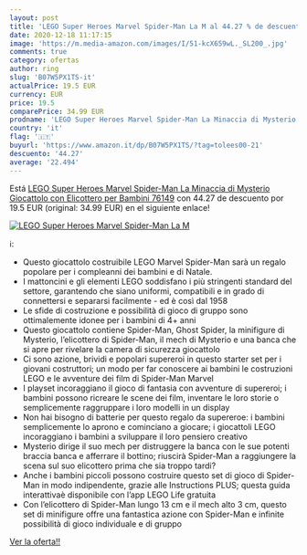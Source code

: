 ```yaml
---
layout: post
title: 'LEGO Super Heroes Marvel Spider-Man La M al 44.27 % de descuento'
date: 2020-12-18 11:17:15
image: 'https://m.media-amazon.com/images/I/51-kcX659wL._SL200_.jpg'
comments: true
category: ofertas
author: ring
slug: 'B07W5PX1TS-it'
actualPrice: 19.5 EUR
currency: EUR
price: 19.5
comparePrice: 34.99 EUR
prodname: 'LEGO Super Heroes Marvel Spider-Man La Minaccia di Mysterio  Giocattolo con Elicottero per Bambini  76149'
country: 'it'
flag: '🇮🇹'
buyurl: 'https://www.amazon.it/dp/B07W5PX1TS/?tag=tolees00-21'
descuento: '44.27'
average: '22.494'
---
```


Está [LEGO Super Heroes Marvel Spider-Man La Minaccia di Mysterio  Giocattolo con Elicottero per Bambini  76149](https://www.amazon.it/dp/B07W5PX1TS/?tag=tolees00-21) con 44.27 de descuento por 19.5 EUR (original: 34.99 EUR) en el siguiente enlace!

[![LEGO Super Heroes Marvel Spider-Man La M](https://m.media-amazon.com/images/I/51-kcX659wL._SL200_.jpg)](https://www.amazon.it/dp/B07W5PX1TS/?tag=tolees00-21)

ℹ️:

- Questo giocattolo costruibile LEGO Marvel Spider-Man sarà un regalo popolare per i compleanni dei bambini e di Natale.
- I mattoncini e gli elementi LEGO soddisfano i più stringenti standard del settore, garantendo che siano uniformi, compatibili e in grado di connettersi e separarsi facilmente - ed è così dal 1958
- Le sfide di costruzione e possibilità di gioco di gruppo sono ottimalemente idonee per i bambini di 4+ anni
- Questo giocattolo contiene Spider-Man, Ghost Spider, la minifigure di Mysterio, l’elicottero di Spider-Man, il mech di Mysterio e una banca che si apre per rivelare la camera di sicurezza giocattolo
- Ci sono azione, brividi e popolari supereroi in questo starter set per i giovani costruttori; un modo per far conoscere ai bambini le costruzioni LEGO e le avventure dei film di Spider-Man Marvel
- I playset incoraggiano il gioco di fantasia con avventure di supereroi; i bambini possono ricreare le scene dei film, inventare le loro storie o semplicemente raggruppare i loro modelli in un display
- Non hai bisogno di batterie per questo regalo da supereroe: i bambini semplicemente lo aprono e cominciano a giocare; i giocattoli LEGO incoraggiano i bambini a sviluppare il loro pensiero creativo
- Mysterio dirige il suo mech per distruggere la banca con le sue potenti braccia banca e afferrare il bottino; riuscirà Spider-Man a raggiungere la scena sul suo elicottero prima che sia troppo tardi?
- Anche i bambini piccoli possono costruire questo set di gioco di Spider-Man in modo indipendente, grazie alle Instructions PLUS; questa guida interattivaè disponibile con l’app LEGO Life gratuita
- Con l’elicottero di Spider-Man lungo 13 cm e il mech alto 3 cm, questo set di minifigure offre una fantastica azione con Spider-Man e infinite possibilità di gioco individuale e di gruppo

[Ver la oferta!!](https://www.amazon.it/dp/B07W5PX1TS/?tag=tolees00-21)
